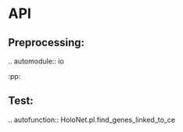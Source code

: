 API
======

Preprocessing:
-----

.. automodule:: io

   :pp:


Test:
-----

.. autofunction:: HoloNet.pl.find_genes_linked_to_ce

